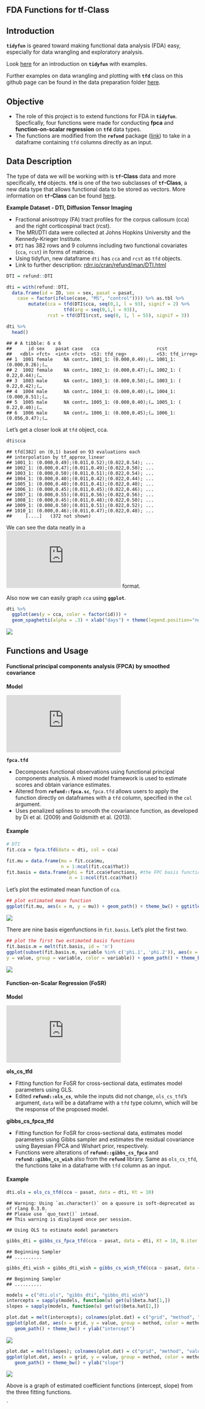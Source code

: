 
## FDA Functions for tf-Class

## Introduction

**`tidyfun`** is geared toward making functional data analysis (FDA)
easy, especially for data wrangling and exploratory analysis.

Look [here](https://fabian-s.github.io/tidyfun/) for an introduction on
**`tidyfun`** with examples.

Further examples on data wrangling and plotting with **`tfd`** class on
this github page can be found in the data preparation folder
[here](https://github.com/gekim0519/tidyfun_fpca/blob/master/data_preparation/preparation.md).

## Objective

  - The role of this project is to extend functions for FDA in
    **`tidyfun`**. Specfically, four functions were made for conducting
    **fpca** and **function-on-scalar regression** on **`tfd`** data
    types.
  - The functions are modified from the **`refund`** package
    ([link](https://github.com/refunders/refundable)) to take in a
    dataframe containing `tfd` columns directly as an input.

## Data Description

The type of data we will be working with is **`tf`-Class** data and more
specifically, **`tfd`** objects. **`tfd`** is one of the two subclasses
of **`tf`-Class**, a new data type that allows functional data to be
stored as vectors. More information on **`tf`-Class** can be found
[here](https://fabian-s.github.io/tidyfun/articles/x01_Intro.html).

**Example Dataset - DTI, Diffusion Tensor Imaging**

  - Fractional anisotropy (FA) tract profiles for the corpus callosum
    (cca) and the right corticospinal tract (rcst).
  - The MRI/DTI data were collected at Johns Hopkins University and the
    Kennedy-Krieger Institute.
  - `DTI` has 382 rows and 9 columns including two functional covariates
    (`cca`, `rcst`) in forms of matrices.
  - Using tidyfun, new dataframe `dti` has `cca` and `rcst` as `tfd`
    objects.
  - Link to further description:
    [rdrr.io/cran/refund/man/DTI.html](rdrr.io/cran/refund/man/DTI.html)

<!-- end list -->

``` r
DTI = refund::DTI

dti = with(refund::DTI, 
  data.frame(id = ID, sex = sex, pasat = pasat, 
    case = factor(ifelse(case, "MS", "control")))) %>% as.tbl %>% 
        mutate(cca = tfd(DTI$cca, seq(0,1, l = 93), signif = 2) %>%
                     tfd(arg = seq(0,1,l = 93)),
               rcst = tfd(DTI$rcst, seq(0, 1, l = 55), signif = 3))

dti %>%
  head()
```

    ## # A tibble: 6 x 6
    ##      id sex    pasat case   cca                     rcst                   
    ##   <dbl> <fct>  <int> <fct>  <S3: tfd_reg>           <S3: tfd_irreg>        
    ## 1  1001 female    NA contr… 1001_1: (0.000,0.49);(… 1001_1: (0.000,0.26);(…
    ## 2  1002 female    NA contr… 1002_1: (0.000,0.47);(… 1002_1: ( 0.22,0.44);(…
    ## 3  1003 male      NA contr… 1003_1: (0.000,0.50);(… 1003_1: ( 0.22,0.42);(…
    ## 4  1004 male      NA contr… 1004_1: (0.000,0.40);(… 1004_1: (0.000,0.51);(…
    ## 5  1005 male      NA contr… 1005_1: (0.000,0.40);(… 1005_1: ( 0.22,0.40);(…
    ## 6  1006 male      NA contr… 1006_1: (0.000,0.45);(… 1006_1: (0.056,0.47);(…

Let’s get a closer look at `tfd` object, cca.

``` r
dti$cca
```

    ## tfd[382] on (0,1) based on 93 evaluations each
    ## interpolation by tf_approx_linear 
    ## 1001_1: (0.000,0.49);(0.011,0.52);(0.022,0.54); ...
    ## 1002_1: (0.000,0.47);(0.011,0.49);(0.022,0.50); ...
    ## 1003_1: (0.000,0.50);(0.011,0.51);(0.022,0.54); ...
    ## 1004_1: (0.000,0.40);(0.011,0.42);(0.022,0.44); ...
    ## 1005_1: (0.000,0.40);(0.011,0.41);(0.022,0.40); ...
    ## 1006_1: (0.000,0.45);(0.011,0.45);(0.022,0.46); ...
    ## 1007_1: (0.000,0.55);(0.011,0.56);(0.022,0.56); ...
    ## 1008_1: (0.000,0.45);(0.011,0.48);(0.022,0.50); ...
    ## 1009_1: (0.000,0.50);(0.011,0.51);(0.022,0.52); ...
    ## 1010_1: (0.000,0.46);(0.011,0.47);(0.022,0.48); ...
    ##     [....]   (372 not shown)

We can see the data neatly in a ![(t,
f\_i(t))](https://latex.codecogs.com/png.latex?%28t%2C%20f_i%28t%29%29
"(t, f_i(t))") format.

Also now we can easily graph `cca` using **`ggplot`**.

``` r
dti %>%  
  ggplot(aes(y = cca, color = factor(id))) + 
  geom_spaghetti(alpha = .3) + xlab("days") + theme(legend.position="none") + ggtitle("FA tract profiles from the corpus callosum")
```

![](README_files/figure-gfm/unnamed-chunk-3-1.png)<!-- -->

## Functions and Usage

#### Functional principal components analysis (FPCA) by smoothed covariance

**Model**

  
![ 
Y\_i(t) = \\mu(t) + \\sum C\_{ik} \\phi\_{k}(t) + \\epsilon\_i(t) 
](https://latex.codecogs.com/png.latex?%20%0AY_i%28t%29%20%3D%20%5Cmu%28t%29%20%2B%20%5Csum%20C_%7Bik%7D%20%5Cphi_%7Bk%7D%28t%29%20%2B%20%5Cepsilon_i%28t%29%20%0A
" 
Y_i(t) = \\mu(t) + \\sum C_{ik} \\phi_{k}(t) + \\epsilon_i(t) 
")  

**`fpca.tfd`**

  - Decomposes functional observations using functional principal
    components analysis. A mixed model framework is used to estimate
    scores and obtain variance estimates.
  - Altered from **`refund::fpca.sc`**, `fpca.tfd` allows users to apply
    the function directly on dataframes with a `tfd` column, specified
    in the `col` argument.
  - Uses penalized splines to smooth the covariance function, as
    developed by Di et al. (2009) and Goldsmith et al. (2013).

#### Example

``` r
# DTI
fit.cca = fpca.tfd(data = dti, col = cca)

fit.mu = data.frame(mu = fit.cca$mu,
                    n = 1:ncol(fit.cca$Yhat))
fit.basis = data.frame(phi = fit.cca$efunctions, #the FPC basis functions.
                       n = 1:ncol(fit.cca$Yhat))
```

Let’s plot the estimated mean function of `cca`.

``` r
## plot estimated mean function
ggplot(fit.mu, aes(x = n, y = mu)) + geom_path() + theme_bw() + ggtitle("Estimated mean function of corpus callosum")
```

![](README_files/figure-gfm/unnamed-chunk-5-1.png)<!-- -->

There are nine basis eigenfunctions in `fit.basis`. Let’s plot the first
two.

``` r
## plot the first two estimated basis functions
fit.basis.m = melt(fit.basis, id = 'n')
ggplot(subset(fit.basis.m, variable %in% c('phi.1', 'phi.2')), aes(x = n,
y = value, group = variable, color = variable)) + geom_path() + theme_bw() + ggtitle("First two estimated FPC basis functions")
```

![](README_files/figure-gfm/unnamed-chunk-6-1.png)<!-- -->

#### Function-on-Scalar Regression (FoSR)

**Model**

  
![
y\_i(t) = \\beta\_{0}(t) + \\sum x\_{ik} \\beta\_{k}(t) +
\\epsilon\_i(t)
](https://latex.codecogs.com/png.latex?%0Ay_i%28t%29%20%3D%20%5Cbeta_%7B0%7D%28t%29%20%2B%20%5Csum%20x_%7Bik%7D%20%5Cbeta_%7Bk%7D%28t%29%20%2B%20%5Cepsilon_i%28t%29%0A
"
y_i(t) = \\beta_{0}(t) + \\sum x_{ik} \\beta_{k}(t) + \\epsilon_i(t)
")  

**ols\_cs\_tfd**

  - Fitting function for FoSR for cross-sectional data, estimates model
    parameters using GLS.
  - Edited **`refund::ols_cs`**, while the inputs did not change,
    `ols_cs_tfd`’s argument, `data` will be a dataframe with a `tfd`
    type column, which will be the response of the proposed model.

**gibbs\_cs\_fpca\_tfd**

  - Fitting function for FoSR for cross-sectional data, estimates model
    parameters using Gibbs sampler and estimates the residual covariance
    using Bayesian FPCA and Wishart prior, respectively.
  - Functions were alterations of **`refund::gibbs_cs_fpca`** and
    **`refund::gibbs_cs_wish`** also from the **`refund`** library. Same
    as `ols_cs_tfd`, the functions take in a dataframe with `tfd` column
    as an
    input.

#### Example

``` r
dti.ols = ols_cs_tfd(cca ~ pasat, data = dti, Kt = 10)
```

    ## Warning: Using `as.character()` on a quosure is soft-deprecated as of rlang 0.3.0.
    ## Please use `quo_text()` intead.
    ## This warning is displayed once per session.

    ## Using OLS to estimate model parameters

``` r
gibbs_dti = gibbs_cs_fpca_tfd(cca ~ pasat, data = dti, Kt = 10, N.iter = 500, N.burn = 200)
```

    ## Beginning Sampler 
    ## ..........

``` r
gibbs_dti_wish = gibbs_dti_wish = gibbs_cs_wish_tfd(cca ~ pasat, data = dti, Kt = 10, N.iter = 500, N.burn = 200)
```

    ## Beginning Sampler 
    ## ..........

``` r
models = c("dti.ols", "gibbs_dti", "gibbs_dti_wish")
intercepts = sapply(models, function(u) get(u)$beta.hat[1,])
slopes = sapply(models, function(u) get(u)$beta.hat[2,])

plot.dat = melt(intercepts); colnames(plot.dat) = c("grid", "method", "value")
ggplot(plot.dat, aes(x = grid, y = value, group = method, color = method)) + 
   geom_path() + theme_bw() + ylab("intercept")
```

![](README_files/figure-gfm/unnamed-chunk-10-1.png)<!-- -->

``` r
plot.dat = melt(slopes); colnames(plot.dat) = c("grid", "method", "value")
ggplot(plot.dat, aes(x = grid, y = value, group = method, color = method)) + 
   geom_path() + theme_bw() + ylab("slope")
```

![](README_files/figure-gfm/unnamed-chunk-10-2.png)<!-- -->

Above is a graph of estimated coefficient functions (intercept, slope)
from the three fitting functions.

\`
